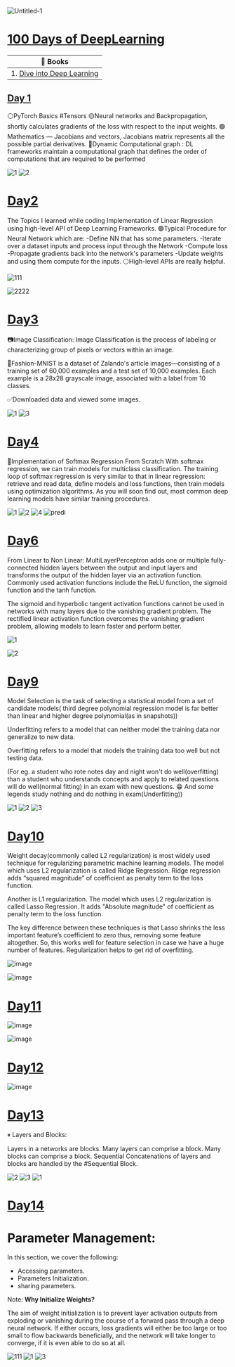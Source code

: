 ![Untitled-1](https://user-images.githubusercontent.com/60286478/121725642-42c0ae00-cb09-11eb-854e-a9ebb320461e.jpg)


# [100 Days of DeepLearning](https://github.com/RxnAch/DeepLearning)

| 📖 Books | 
|------------ | 
| 1. [Dive into Deep Learning](https://d2l.ai/index.html) |


## [Day 1](https://github.com/RxnAch/DeepLearning/blob/main/Linear_regression_from_Scratch.ipynb)
⚪PyTorch Basics #Tensors
🟡Neural networks and Backpropagation, shortly calculates gradients of the loss with respect to the input weights.
🟢Mathematics — Jacobians and vectors, Jacobians matrix represents all the possible partial derivatives.
🔴Dynamic Computational graph : DL frameworks maintain a computational graph that defines the order of computations that are required to be performed

![1](https://user-images.githubusercontent.com/60286478/120359229-28c3e600-c327-11eb-8a55-9da7e28018e6.jpg)
![2](https://user-images.githubusercontent.com/60286478/120359255-30838a80-c327-11eb-9801-6c8243f3045a.jpg)

# [Day2](https://github.com/RxnAch/DeepLearning/blob/main/concise_implementation_of_linear_regression.ipynb)

The Topics I learned while coding Implementation of Linear Regression using high-level API of Deep Learning Frameworks.
🟢Typical Procedure for Neural Network which are:
-Define NN that has some parameters.
-Iterate over a dataset inputs and process input through the Network
-Compute loss
-Propagate gradients back into the network's parameters
-Update weights and using them compute for the inputs.
⚪High-level APIs are really helpful.

![111](https://user-images.githubusercontent.com/60286478/120359740-c3242980-c327-11eb-9731-b7f67d7d75ed.jpg)

![2222](https://user-images.githubusercontent.com/60286478/120359773-c9b2a100-c327-11eb-8731-63233564cf4b.jpg)


# [Day3](https://github.com/RxnAch/DeepLearning/blob/main/TheImageClassification.ipynb)

📷Image Classification:
Image Classification is the process of labeling or characterizing group of pixels or vectors within an image.

👟Fashion-MNIST is a dataset of Zalando's article images—consisting of a training set of 60,000 examples and a test set of 10,000 examples. Each example is a 28x28 grayscale image, associated with a label from 10 classes.

✅Downloaded data and viewed some images.

![1](https://user-images.githubusercontent.com/60286478/120360174-2e6dfb80-c328-11eb-868a-4cc4a346c42d.png)
![3](https://user-images.githubusercontent.com/60286478/120360189-3463dc80-c328-11eb-8b4c-e292d876ef37.png)

# [Day4](https://github.com/RxnAch/DeepLearning/blob/main/Implementation_of_Softmax_Regression.ipynb)


🦝Implementation of Softmax Regression From Scratch
With softmax regression, we can train models for multiclass classification.
The training loop of softmax regression is very similar to that in linear regression: retrieve and read data, define models and loss functions, then train models using optimization algorithms. As you will soon find out, most common deep learning models have similar training procedures.

![1](https://user-images.githubusercontent.com/60286478/120497821-74859680-c3de-11eb-984a-0a35dd29c569.png)
![2](https://user-images.githubusercontent.com/60286478/120497833-764f5a00-c3de-11eb-8526-98b55bffb38a.png)
![4](https://user-images.githubusercontent.com/60286478/120497865-7baca480-c3de-11eb-9549-650cbda4f418.png)
![predi](https://user-images.githubusercontent.com/60286478/120497870-7cddd180-c3de-11eb-8f30-dcdd26881f7f.png)


# [Day6](https://github.com/RxnAch/DeepLearning/blob/main/Non_Linear_Activation_Functions_.ipynb)

From Linear to Non Linear:
MultiLayerPerceptron adds one or multiple fully-connected hidden layers between the output and input layers and transforms the output of the hidden layer via an activation function.
Commonly used activation functions include the ReLU function, the sigmoid function and the tanh function.

The sigmoid and hyperbolic tangent activation functions cannot be used in networks with many layers due to the vanishing gradient problem.
The rectified linear activation function overcomes the vanishing gradient problem, allowing models to learn faster and perform better.


![1](https://user-images.githubusercontent.com/60286478/120820249-14285d80-c574-11eb-83aa-bea6c9ff983b.png)

![2](https://user-images.githubusercontent.com/60286478/120820260-18547b00-c574-11eb-9150-60a45424871d.png)


# [Day9](https://github.com/RxnAch/DeepLearning/blob/main/Model_Selection_%2C_Underfitting_%2COverfitting.ipynb)
Model Selection is the task of selecting a statistical model from a set of candidate models( third degree polynomial regression model is far better than linear and higher degree polynomial(as in snapshots))

Underfitting refers to a model that can neither model the training data nor generalize to new data.

Overfitting refers to a model that models the training data too well but not testing data.

(For eg. a student who rote notes day and night won't do well(overfitting) than a student who understands concepts and apply to related questions will do well(normal fitting) in an exam with new questions. 😁 And some legends study nothing and do nothing in exam(Underfitting))

![1](https://user-images.githubusercontent.com/60286478/121041610-9f9f2a00-c7d2-11eb-8131-acaf07ddd41f.png)
![2](https://user-images.githubusercontent.com/60286478/121041623-a2018400-c7d2-11eb-8ed0-4921c36e587f.png)
![3](https://user-images.githubusercontent.com/60286478/121041640-a463de00-c7d2-11eb-9368-acd38fd799f9.png)


# [Day10](https://github.com/RxnAch/DeepLearning/blob/main/Norms_and_Weight_Decay.ipynb)

Weight decay(commonly called L2 regularization) is most widely used technique for regularizing parametric machine learning models.
The model which uses L2 regularization is called Ridge Regression.
Ridge regression adds “squared magnitude” of coefficient as penalty term to the loss function. 

Another is L1 regularization. The model which uses L2 regularization is called Lasso Regression. It adds "Absolute magnitude" of coefficient as penalty term to the loss function.

The key difference between these techniques is that Lasso shrinks the less important feature’s coefficient to zero thus, removing some feature altogether. So, this works well for feature selection in case we have a huge number of features.
Regularization helps to get rid of overfitting.

![image](https://user-images.githubusercontent.com/60286478/121448938-69230400-c9b8-11eb-8d8f-7bdba8f66b78.png)

![image](https://user-images.githubusercontent.com/60286478/121448951-6de7b800-c9b8-11eb-8e0f-5aeb835c39a7.png)

# [Day11](https://github.com/RxnAch/DeepLearning/blob/main/Norms_and_Weight_Decay.ipynb)

![image](https://user-images.githubusercontent.com/60286478/121674661-0f166180-cad2-11eb-9c81-81c69c40194c.png)

![image](https://user-images.githubusercontent.com/60286478/121674676-163d6f80-cad2-11eb-8d49-3f4b21b2ae41.png)


# [Day12](https://github.com/RxnAch/DeepLearning/blob/main/Predicting_House_Prices_on_kaggle.ipynb)

![image](https://user-images.githubusercontent.com/60286478/121674619-ff971880-cad1-11eb-87c7-db4c4dc95a0f.png)


# [Day13](https://github.com/RxnAch/DeepLearning/blob/main/Layers_and_Blocks.ipynb)


⏸ Layers and Blocks:

Layers in a networks are blocks. Many layers can comprise a block.
Many blocks can comprise a block.
Sequential Concatenations of layers and blocks are handled by the #Sequential Block.


![2](https://user-images.githubusercontent.com/60286478/121767253-d2e90c80-cb76-11eb-9565-29d7b0ab34c1.png)
![3](https://user-images.githubusercontent.com/60286478/121767256-d41a3980-cb76-11eb-8616-e8fb8cb7590a.png)
![1](https://user-images.githubusercontent.com/60286478/121767257-d41a3980-cb76-11eb-8b62-90d6e6738a9a.png)



# [Day14](https://github.com/RxnAch/DeepLearning/blob/main/Parameter_Management.ipynb)

# Parameter Management:

In this section, we cover the following:
- Accessing parameters.
- Parameters Initialization.
- sharing parameters.

Note: **Why Initialize Weights?**

The aim of weight initialization is to prevent layer activation outputs from exploding or vanishing during the course of a forward pass through a deep neural network. If either occurs, loss gradients will either be too large or too small to flow backwards beneficially, and the network will take longer to converge, if it is even able to do so at all.

![111](https://user-images.githubusercontent.com/60286478/121796083-1bb3ca80-cc36-11eb-9c46-4ae327d89ded.png)
![1](https://user-images.githubusercontent.com/60286478/121796084-1d7d8e00-cc36-11eb-9f21-867414f5d7b4.png)
![3](https://user-images.githubusercontent.com/60286478/121796087-21111500-cc36-11eb-83df-c78e8b5f1861.png)

